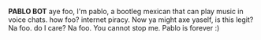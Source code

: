 **PABLO BOT**
aye foo, I'm pablo, a bootleg mexican that can play music in voice chats. how foo? internet piracy. Now ya might axe yaself, is this legit? Na foo. do I care? Na foo. You cannot stop me. Pablo is forever :)